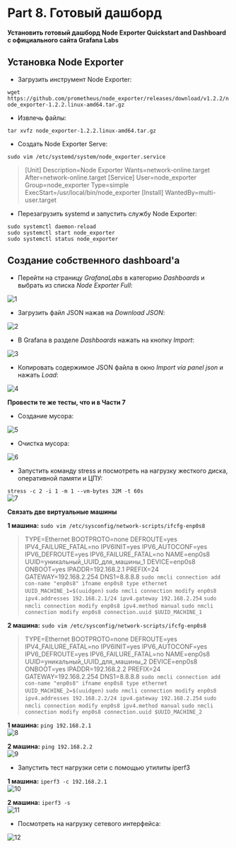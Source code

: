 # Part 8. Готовый дашборд

**Установить готовый дашборд Node Exporter Quickstart and Dashboard с официального сайта Grafana Labs**

## Установка Node Exporter

- Загрузить инструмент Node Exporter:

`wget https://github.com/prometheus/node_exporter/releases/download/v1.2.2/node_exporter-1.2.2.linux-amd64.tar.gz` <br>

- Извлечь файлы:

`tar xvfz node_exporter-1.2.2.linux-amd64.tar.gz` <br>

- Создать Node Exporter Serve:

`sudo vim /etc/systemd/system/node_exporter.service` <br>
>[Unit]
Description=Node Exporter
Wants=network-online.target
After=network-online.target
[Service]
User=node_exporter
Group=node_exporter
Type=simple
ExecStart=/usr/local/bin/node_exporter
[Install]
WantedBy=multi-user.target

- Перезагрузить systemd и запустить службу Node Exporter:

`sudo systemctl daemon-reload` <br>
`sudo systemctl start node_exporter` <br>
`sudo systemctl status node_exporter` <br>

## Создание собственного dashboard'а

- Перейти на страницу *GrafanaLabs* в категорию *Dashboards* и выбрать из списка *Node Exporter Full*:

<img src="../../misc/images/part_8/1.jpg" alt="1" />

- Загрузить файл JSON нажав на *Download JSON*:

<img src="../../misc/images/part_8/2.jpg" alt="2" />

- В Grafana в разделе *Dashboards* нажать на кнопку *Import*:

<img src="../../misc/images/part_8/3.jpg" alt="3" />

- Копировать содержимое JSON файла в окно *Import via panel json* и нажать *Load*:

<img src="../../misc/images/part_8/4.jpg" alt="4" />

**Провести те же тесты, что и в Части 7**

- Создание мусора:

<img src="../../misc/images/part_8/5.jpg" alt="5" />

- Очистка мусора:

<img src="../../misc/images/part_8/6.jpg" alt="6" />

- Запустить команду stress и посмотреть на нагрузку жесткого диска, оперативной памяти и ЦПУ:

`stress -c 2 -i 1 -m 1 --vm-bytes 32M -t 60s` <br>
<img src="../../misc/images/part_8/7.jpg" alt="7" />

**Связать две виртуальные машины**

**1 машина:** `sudo vim /etc/sysconfig/network-scripts/ifcfg-enp0s8`
>TYPE=Ethernet
BOOTPROTO=none
DEFROUTE=yes
IPV4_FAILURE_FATAL=no
IPV6INIT=yes
IPV6_AUTOCONF=yes
IPV6_DEFROUTE=yes
IPV6_FAILURE_FATAL=no
NAME=enp0s8
UUID=уникальный_UUID_для_машины_1
DEVICE=enp0s8
ONBOOT=yes
IPADDR=192.168.2.1
PREFIX=24
GATEWAY=192.168.2.254
DNS1=8.8.8.8
`sudo nmcli connection add con-name "enp0s8" ifname enp0s8 type ethernet UUID_MACHINE_1=$(uuidgen)`
`sudo nmcli connection modify enp0s8 ipv4.addresses 192.168.2.1/24 ipv4.gateway 192.168.2.254`
`sudo nmcli connection modify enp0s8 ipv4.method manual`
`sudo nmcli connection modify enp0s8 connection.uuid $UUID_MACHINE_1`


**2 машина:** `sudo vim /etc/sysconfig/network-scripts/ifcfg-enp0s8`
>TYPE=Ethernet
BOOTPROTO=none
DEFROUTE=yes
IPV4_FAILURE_FATAL=no
IPV6INIT=yes
IPV6_AUTOCONF=yes
IPV6_DEFROUTE=yes
IPV6_FAILURE_FATAL=no
NAME=enp0s8
UUID=уникальный_UUID_для_машины_2
DEVICE=enp0s8
ONBOOT=yes
IPADDR=192.168.2.2
PREFIX=24
GATEWAY=192.168.2.254
DNS1=8.8.8.8
`sudo nmcli connection add con-name "enp0s8" ifname enp0s8 type ethernet UUID_MACHINE_2=$(uuidgen)`
`sudo nmcli connection modify enp0s8 ipv4.addresses 192.168.2.2/24 ipv4.gateway 192.168.2.254`
`sudo nmcli connection modify enp0s8 ipv4.method manual`
`sudo nmcli connection modify enp0s8 connection.uuid $UUID_MACHINE_2`

**1 машина:** `ping 192.168.2.1` <br>
<img src="../../misc/images/part_8/8.jpg" alt="8" />

**2 машина:** `ping 192.168.2.2` <br>
<img src="../../misc/images/part_8/9.jpg" alt="9" />

- Запустить тест нагрузки сети с помощью утилиты iperf3

**1 машина:** `iperf3 -c 192.168.2.1` <br>
<img src="../../misc/images/part_8/10.jpg" alt="10" />

**2 машина:** `iperf3 -s` <br>
<img src="../../misc/images/part_8/11.jpg" alt="11" />

- Посмотреть на нагрузку сетевого интерфейса:

<img src="../../misc/images/part_8/12.jpg" alt="12" />